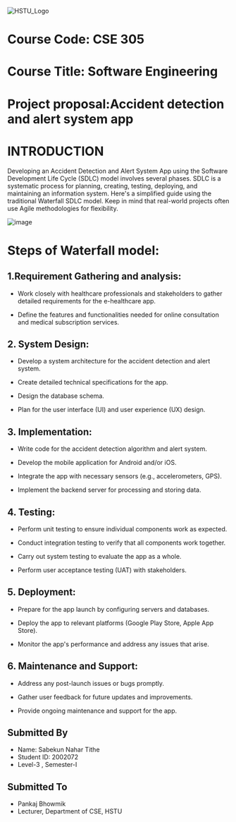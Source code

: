 ![HSTU_Logo](https://github.com/Tithe19072/accident--detection-and--alert-system/assets/116555165/a8aec114-ac94-4333-8a63-eece7028ed8b)

# Course Code: CSE 305

# Course Title: Software Engineering

# Project proposal:Accident detection and alert system app

# INTRODUCTION

Developing an Accident Detection and Alert System App using the Software Development Life Cycle (SDLC) model involves several phases. SDLC is a systematic process for planning, creating, testing, deploying, and maintaining an information system. Here's a simplified guide using the traditional Waterfall SDLC model. Keep in mind that real-world projects often use Agile methodologies for flexibility.

![image](https://github.com/Tithe19072/accident--detection-and--alert-system/assets/116555165/c0b179a7-463f-4117-a059-bc8d29a04fd9)

# Steps of Waterfall model:


## 1.Requirement Gathering and analysis:
   - Work closely with healthcare professionals and stakeholders to gather detailed requirements for the e-healthcare app.
   
   - Define the features and functionalities needed for online consultation and medical subscription services.
## 2. System Design:
   - Develop a system architecture for the accident detection and alert system.
     
   - Create detailed technical specifications for the app.
     
   - Design the database schema.
     
   - Plan for the user interface (UI) and user experience (UX) design.

## 3. Implementation:
   - Write code for the accident detection algorithm and alert system.
     
   - Develop the mobile application for Android and/or iOS.
     
   - Integrate the app with necessary sensors (e.g., accelerometers, GPS).
     
   - Implement the backend server for processing and storing data.

## 4. Testing:
   - Perform unit testing to ensure individual components work as expected.
     
   - Conduct integration testing to verify that all components work together.
     
   - Carry out system testing to evaluate the app as a whole.
     
   - Perform user acceptance testing (UAT) with stakeholders.

## 5. Deployment:
   - Prepare for the app launch by configuring servers and databases.
     
   - Deploy the app to relevant platforms (Google Play Store, Apple App Store).
     
   - Monitor the app's performance and address any issues that arise.

 ## 6. Maintenance and Support:
   - Address any post-launch issues or bugs promptly.
     
   - Gather user feedback for future updates and improvements.
     
   - Provide ongoing maintenance and support for the app.

## Submitted By
   - Name: Sabekun Nahar Tithe
   - Student ID: 2002072
   - Level-3 , Semester-I

 ## Submitted To
   - Pankaj Bhowmik
   - Lecturer, Department of CSE, HSTU

